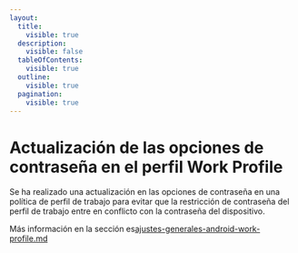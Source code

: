 ```yaml
---
layout:
  title:
    visible: true
  description:
    visible: false
  tableOfContents:
    visible: true
  outline:
    visible: true
  pagination:
    visible: true
---
```


# Actualización de las opciones de contraseña en el perfil Work Profile

Se ha realizado una actualización en las opciones de contraseña en una política de perfil de trabajo para evitar que la restricción de contraseña del perfil de trabajo entre en conflicto con la contraseña del dispositivo.

Más información en la sección es[ajustes-generales-android-work-profile.md](../../portal/configuracion/editar-politica/ajustes-generales-android-work-profile.md "mention")

<figure><img src="../../../.gitbook/assets/image (162).png" alt=""><figcaption></figcaption></figure>

